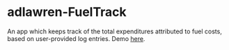 # adlawren-FuelTrack
An app which keeps track of the total expenditures attributed to fuel costs, based on user-provided log entries. Demo [here](https://youtu.be/aAt6PbY8ZYc).
